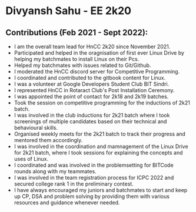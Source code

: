 # Divyansh Sahu - EE 2k20

## Contributions (Feb 2021 - Sept 2022):
 
- I am the overall team lead for HnCC 2k20 since November 2021.
- Participated and helped in the oragnisation of first ever Linux Drive by helping my batchmates to install Linux on their Pcs.
- Helped my batchmates with issues related to Git/Github.
- I moderated the HnCC discord server for Competitive Programming.
- I coordinated and contributed to the gitbook content for Linux.
- I was a volunteer at Google Developers Student Club BIT Sindri.
- I represented HnCC in Rotaract Club's Post Installation Ceremony.
- I was appointed the point of contact for 2k18 and 2k19 batches.
- Took the session on competitive programming for the inductions of 2k21 batch.
- I was involved in the club inductions for 2k21 batch where I took screenings of multiple candidates based on their technical and behavioural skills.
- Organised weekly meets for the 2k21 batch to track their progress and mentored them accordingly.
- I was involved in the coordination and mamnagement of the Linux Drive for 2k21 batch, where I took sessions for explaining the concepts and uses of Linux.
- I coordinated and was involved in the problemsetting for BITCode rounds along with my teammates.
- I was involved in the team registration process for ICPC 2022 and secured college rank 1 in the preliminary contest.
- I have always encouraged my juniors and batchmates to start and keep up CP, DSA and problem solving by providing them with various resources and guidance whenever needed.